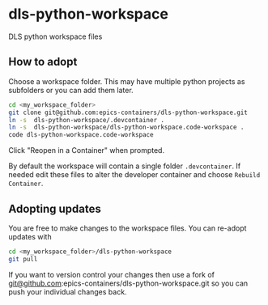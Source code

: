 # dls-python-workspace
DLS python workspace files

## How to adopt

Choose a workspace folder. This may have multiple python projects as subfolders or you can add them later.

```bash
cd <my_workspace_folder>
git clone git@github.com:epics-containers/dls-python-workspace.git
ln -s  dls-python-workspace/.devcontainer .
ln -s  dls-python-workspace/dls-python-workspace.code-workspace .
code dls-python-workspace.code-workspace
```

Click "Reopen in a Container" when prompted.

By default the workspace will contain a single folder ``.devcontainer``. If needed edit these files to alter the developer container and choose ``Rebuild Container``.

## Adopting updates

You are free to make changes to the workspace files. You can re-adopt updates with

```bash
cd <my_workspace_folder>/dls-python-workspace
git pull
```

If you want to version control your changes then use a fork of git@github.com:epics-containers/dls-python-workspace.git so you can push your individual changes back.
